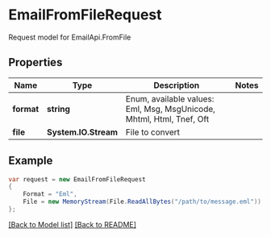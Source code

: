 
# EmailFromFileRequest

Request model for EmailApi.FromFile

## Properties

Name | Type | Description  | Notes
------------- | ------------- | ------------- | -------------
**format** | **string**|  Enum, available values: Eml, Msg, MsgUnicode, Mhtml, Html, Tnef, Oft | 
**file** | **System.IO.Stream**| File to convert | 

## Example
```csharp
var request = new EmailFromFileRequest
{ 
    Format = "Eml",
    File = new MemoryStream(File.ReadAllBytes("/path/to/message.eml"))
};
```

[[Back to Model list]](Models.md) [[Back to README]](README.md)
